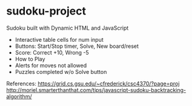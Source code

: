 # sudoku-project
Sudoku built with Dynamic HTML and JavaScript

- Interactive table cells for num input
- Buttons: Start/Stop timer, Solve, New board/reset
- Score: Correct +10, Wrong -5
- How to Play
- Alerts for moves not allowed
- Puzzles completed w/o Solve button 

References: 
https://grid.cs.gsu.edu/~cfrederick/csc4370/?page=proj
http://moriel.smarterthanthat.com/tips/javascript-sudoku-backtracking-algorithm/
